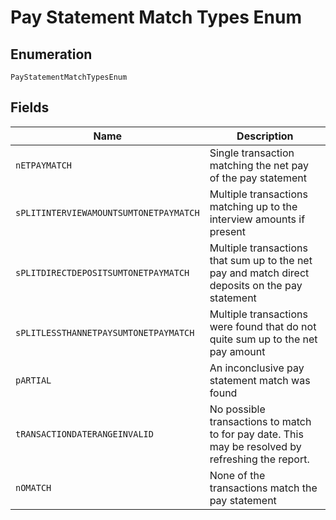 
# Pay Statement Match Types Enum

## Enumeration

`PayStatementMatchTypesEnum`

## Fields

| Name | Description |
|  --- | --- |
| `nETPAYMATCH` | Single transaction matching the net pay of the pay statement |
| `sPLITINTERVIEWAMOUNTSUMTONETPAYMATCH` | Multiple transactions matching up to the interview amounts if present |
| `sPLITDIRECTDEPOSITSUMTONETPAYMATCH` | Multiple transactions that sum up to the net pay and match direct deposits on the pay statement |
| `sPLITLESSTHANNETPAYSUMTONETPAYMATCH` | Multiple transactions were found that do not quite sum up to the net pay amount |
| `pARTIAL` | An inconclusive pay statement match was found |
| `tRANSACTIONDATERANGEINVALID` | No possible transactions to match to for pay date. This may be resolved by refreshing the report. |
| `nOMATCH` | None of the transactions match the pay statement |

